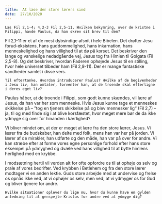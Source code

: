 ```yaml
---
title:  At læse den store lærers sind
date:  27/10/2020
---
```


`Læs Fil 2,1-4; 4,2-3 Fil 2,5-11. Hvilken bekymring, over de kristne i Filippi, havde Paulus, da han skrev sit brev til dem?`

Fil 2,1-11 er et af de mest dybsindige afsnit i hele Bibelen. Det drøfter Jesu forud-eksistens, hans guddommelighed, hans inkarnation, hans menneskelighed og hans villighed til at dø på korset. Det beskriver den lange og vanskelige nedadgående vej, Jesus tog fra Himlen til Golgata (Fil 2,5-8). Og det beskriver, hvordan Faderen ophøjede Jesus til en stilling, hvor hele universet tilbeder ham (Fil 2,9-11). Der er mange fantastiske sandheder samlet i disse vers.

`Til eftertanke. Hvordan introducerer Paulus? Hvilke af de begivenheder i Jesu liv, han omtaler, forventer han, at de troende skal efterligne i deres eget liv?`

Paulus håber, at de troende i Filippi, som godt kunne skændes, vil lære af Jesus, da han var her som menneske. Hvis Jesus kunne tage et menneskes skikkelse på – ”tog en tjeners skikkelse på og blev mennesker lig“ (Fil 2,7) – ja, til og med finde sig i at blive korsfæstet, hvor meget mere bør de da ikke ydmyge sig over for hinanden i kærlighed?

Vi bliver mindet om, at der er meget at lære fra den store lærer, Jesus. Vi lærer fra de budskaber, han delte med folk, mens han var her på jorden. Vi lærer af de mirakler, han udførte og den måde, han var på over for andre. Vi kan stræbe efter at forme vores egne personlige forhold efter hans store eksempel på ydmyghed og dvæle ved hans villighed til at bytte himlens herlighed med en krybbe.

I modsætning hertil vil verden alt for ofte opfordre os til at ophøje os selv og prale af vores bedrifter. Ved krybben i Betlehem og fra den store lærer modtager vi en anden lektie. Guds store arbejde med at undervise og frelse os opnås ikke ved, at vi ophøjer os selv, men ved, at vi ydmyger os for Gud og bliver tjenere for andre.

`Hvilke situationer oplever du lige nu, hvor du kunne have en gylden anledning til at genspejle Kristus for andre ved at ydmyge dig?`